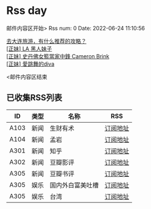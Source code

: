 # Rss day

邮件内容区开始>
Rss num: 0  Date: 2022-06-24 11:10:56 <br/>

<a href='http://www.zhihu.com/question/22877999/answer/2469176830?utm_campaign=rss&utm_medium=rss&utm_source=rss&utm_content=title'>去大连旅游，有什么推荐的攻略？</a><br/>
<a href='https://www.ptt.cc/bbs/Beauty/M.1656039271.A.687.html'>[正妹] LA 黑人妹子</a><br/>
<a href='https://www.ptt.cc/bbs/Beauty/M.1656036706.A.131.html'>[正妹] 史丹佛女籃當家中鋒 Cameron Brink</a><br/>
<a href='https://www.ptt.cc/bbs/Beauty/M.1656033293.A.D90.html'>[正妹] 愛跳舞的diva</a><br/>


<邮件内容区结束

## 已收集RSS列表

| ID | 类型 | 名称  | RSS  |
| -- | -- | -- | -- | 
| A103  | 新闻 | 生财有术 | [订阅地址](https://scys.info/feed) |
| A104  | 新闻 | 孟岩  | [订阅地址](https://feedpress.me/wx-dreamytalks) |
| A301  | 新闻 | 知乎 | [订阅地址](https://www.zhihu.com/rss) |
| A302  | 新闻 | 豆瓣影评 | [订阅地址](https://www.douban.com/feed/review/movie) |
| A305  | 新闻 | 豆瓣书评 | [订阅地址](https://www.douban.com/feed/review/book) |
| A305  | 娱乐 | 国内外白富美吐槽 | [订阅地址](http://rsshub.v2fy.com:1200/weibo/user/5323541229) |
| A305  | 娱乐 | 台湾 | [订阅地址](https://www.ptt.cc/atom/beauty.xml) |
